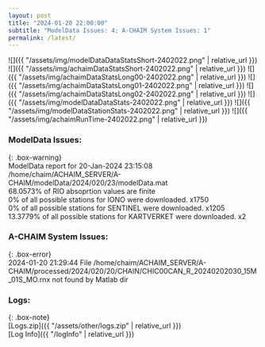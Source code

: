 ```yaml
---
layout: post
title: "2024-01-20 22:00:00"
subtitle: "ModelData Issues: 4; A-CHAIM System Issues: 1"
permalink: /latest/
---
```


![]({{ "/assets/img/modelDataDataStatsShort-2402022.png" | relative_url }})
![]({{ "/assets/img/achaimDataStatsShort-2402022.png" | relative_url }})
![]({{ "/assets/img/achaimDataStatsLong00-2402022.png" | relative_url }})
![]({{ "/assets/img/achaimDataStatsLong01-2402022.png" | relative_url }})
![]({{ "/assets/img/achaimDataStatsLong02-2402022.png" | relative_url }})
![]({{ "/assets/img/modelDataDataStats-2402022.png" | relative_url }})
![]({{ "/assets/img/modelDataStationStats-2402022.png" | relative_url }})
![]({{ "/assets/img/achaimRunTime-2402022.png" | relative_url }})


### ModelData Issues:  
  
{: .box-warning}  
 ModelData report for 20-Jan-2024 23:15:08   
 /home/chaim/ACHAIM_SERVER/A-CHAIM/modelData/2024/020/23/modelData.mat   
 68.0573% of RIO absoprtion values are finite   
 0% of all possible stations for IONO were downloaded. x1750   
 0% of all possible stations for SENTINEL were downloaded. x1205   
 13.3779% of all possible stations for KARTVERKET were downloaded. x2   
  
### A-CHAIM System Issues:  
  
{: .box-error}  
2024-01-20 21:29:44 File /home/chaim/ACHAIM_SERVER/A-CHAIM/processed/2024/020/20/CHAIN/CHIC00CAN_R_20240202030_15M_01S_MO.rnx not found by Matlab dir  

### Logs:  
  
{: .box-note}  
[Logs.zip]({{ "/assets/other/logs.zip" | relative_url }})  
[Log Info]({{ "/logInfo" | relative_url }})  
